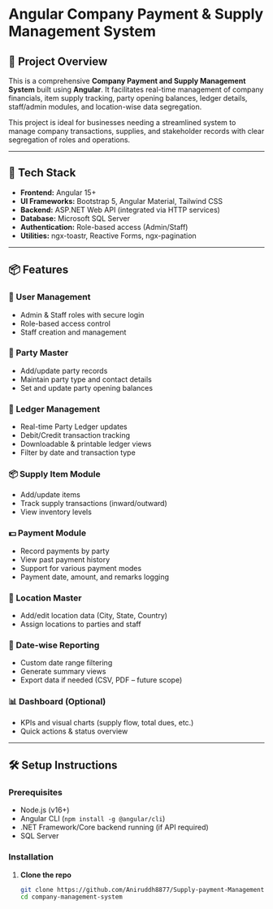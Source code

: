 # Angular Company Payment & Supply Management System

## 🧾 Project Overview

This is a comprehensive **Company Payment and Supply Management System** built using **Angular**. It facilitates real-time management of company financials, item supply tracking, party opening balances, ledger details, staff/admin modules, and location-wise data segregation.

This project is ideal for businesses needing a streamlined system to manage company transactions, supplies, and stakeholder records with clear segregation of roles and operations.

---

## 🚀 Tech Stack

- **Frontend:** Angular 15+
- **UI Frameworks:** Bootstrap 5, Angular Material, Tailwind CSS
- **Backend:** ASP.NET Web API (integrated via HTTP services)
- **Database:** Microsoft SQL Server
- **Authentication:** Role-based access (Admin/Staff)
- **Utilities:**  ngx-toastr, Reactive Forms, ngx-pagination

---

## 📦 Features

### 🔐 User Management
- Admin & Staff roles with secure login
- Role-based access control
- Staff creation and management

### 🧾 Party Master
- Add/update party records
- Maintain party type and contact details
- Set and update party opening balances

### 📘 Ledger Management
- Real-time Party Ledger updates
- Debit/Credit transaction tracking
- Downloadable & printable ledger views
- Filter by date and transaction type

### 📦 Supply Item Module
- Add/update items
- Track supply transactions (inward/outward)
- View inventory levels

### 💵 Payment Module
- Record payments by party
- View past payment history
- Support for various payment modes
- Payment date, amount, and remarks logging

### 📍 Location Master
- Add/edit location data (City, State, Country)
- Assign locations to parties and staff

### 📆 Date-wise Reporting
- Custom date range filtering
- Generate summary views
- Export data if needed (CSV, PDF – future scope)

### 📊 Dashboard (Optional)
- KPIs and visual charts (supply flow, total dues, etc.)
- Quick actions & status overview

---

## 🛠 Setup Instructions

### Prerequisites
- Node.js (v16+)
- Angular CLI (`npm install -g @angular/cli`)
- .NET Framework/Core backend running (if API required)
- SQL Server

### Installation

1. **Clone the repo**
   ```bash
   git clone https://github.com/Aniruddh8877/Supply-payment-ManagementUI.git
   cd company-management-system

